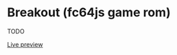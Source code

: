 # Breakout (fc64js game rom)

TODO

[Live preview](https://theinvader360.github.io/fc64js/rom/game/breakout/)

